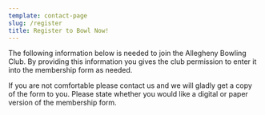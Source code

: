 ```yaml
---
template: contact-page
slug: /register
title: Register to Bowl Now!
---
```

The following information below is needed to join the Allegheny Bowling Club. By providing this information you gives the club permission to enter it into the membership form as needed. 

If you are not comfortable please contact us and we will gladly get a copy of the form to you. Please state whether you would like a digital or paper version of the membership form.
